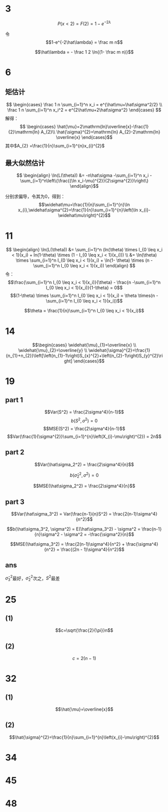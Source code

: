 

# 3

$$P(x<2) = F(2) = 1 - e^{-2\lambda}$$

令
$$1-e^{-2\hat\lambda} = \frac m n$$

$$\hat\lambda = - \frac 1 2 \ln{(1- \frac m n)}$$

# 6

## 矩估计


$$
\begin{cases}
\frac 1 n \sum_{i=1}^n x_i = e^{\hat\mu+\hat\sigma^2/2} \\
\frac 1 n \sum_{i=1}^n x_i^2 = e^{2\hat\mu+2\hat\sigma^2}
\end{cases}
$$
解得：
$$ \begin{cases}
\hat{\mu}=2\mathrm{ln}\overline{x}-\frac{1}{2}\mathrm{ln} A_{2}\\
\hat{\sigma}^{2}=\mathrm{ln} A_{2}-2\mathrm{ln} \overline{x}
\end{cases}$$
其中$A_{2} =\frac{1}{n}\sum_{i=1}^{n}x_{i}^{2}$

## 最大似然估计

$$
\begin{align}
\ln(L(\theta)) 
&= -n\hat\sigma -\sum_{i=1}^n x_i - \sum_{i=1}^n\left\{\frac{(\ln x_i-\mu)^{2}}{2\sigma^{2}}\right\}
\end{align}$$

分别求偏导，令其为0，得到：
$$\widehat\mu=\frac{1}{n}\sum_{i=1}^{n}\ln x_{i},\widehat\sigma^{2}=\frac{1}{n}\sum_{i=1}^{n}\left(\ln x_{i}-\widehat\mu\right)^{2}$$

# 11

$$
\begin{align}
\ln(L(\theta)) 
&= \sum_{i=1}^n (ln(\theta) \times I_{0 \leq x_i < 1}(x_i) + ln(1-\theta) \times (1 - I_{0 \leq x_i < 1}(x_i))) \\
&= \ln(\theta) \times \sum_{i=1}^n I_{0 \leq x_i < 1}(x_i) + \ln(1- \theta) \times (n - \sum_{i=1}^n I_{0 \leq x_i < 1}(x_i))
\end{align}
$$
令：
$$\frac{\sum_{i=1}^n I_{0 \leq x_i < 1}(x_i)}{\theta} - \frac{n -\sum_{i=1}^n I_{0 \leq x_i < 1}(x_i)}{1-\theta} = 0$$
$$(1-\theta) \times \sum_{i=1}^n I_{0 \leq x_i < 1}(x_i) = \theta \times(n -\sum_{i=1}^n I_{0 \leq x_i < 1}(x_i))$$

$$\theta = \frac{1}{n}\sum_{i=1}^n I_{0 \leq x_i < 1}(x_i)$$
# 14

$$\begin{cases}
\widehat{\mu}_{1}=\overline{x} \\
\widehat{\mu}_{2}=\overline{y} \\
\widehat{\sigma}^{2}=\frac{1}{n_{1}+n_{2}}\left[\left(n_{1}-1\right)S_{x}^{2}+\left(n_{2}-1\right)S_{y}^{2}\right]
\end{cases}$$

# 19
## part 1
$$Var(S^2) = \frac{2\sigma^4}{n-1}$$
$$b(S^2, \sigma^2) = 0$$
$$MSE(S^2) = \frac{2\sigma^4}{n-1}$$
$$Var(\frac{1}{\sigma^{2}}\sum_{i=1}^{n}\left(X_{i}-\mu\right)^{2}) = 2n$$
## part 2
$$Var(\hat\sigma_2^2) = \frac{2\sigma^4}{n}$$

$$b(\hat\sigma_2^2, \sigma^2) = 0$$

$$MSE(\hat\sigma_2^2) = \frac{2\sigma^4}{n}$$

## part 3

$$Var(\hat\sigma_3^2) = Var(\frac{n-1}{n}S^2) = \frac{2(n-1)\sigma^4}{n^2}$$

$$b(\hat\sigma_3^2, \sigma^2) = E(\hat\sigma_3^2) - \sigma^2 = \frac{n-1}{n}\sigma^2 - \sigma^2 = -\frac{\sigma^2}{n}$$

$$MSE(\hat\sigma_3^2) = \frac{2(n-1)\sigma^4}{n^2} + \frac{\sigma^4}{n^2} = \frac{(2n - 1)\sigma^4}{n^2}$$

## ans

$\hat\sigma_3^2$最好，$\hat\sigma_2^2$次之，$S^2$最差

# 25
## (1)
$$c=\sqrt{\frac{2}{\pi}}n$$

## (2)
$$c=2\left(n-1\right)$$

# 32
## (1)

$$\hat{\mu}=\overline{x}$$
## (2)

$$\hat{\sigma}^{2}=\frac{1}{n}\sum_{i=1}^{n}\left(x_{i}-\mu\right)^{2}$$

# 34




# 45


# 48

















